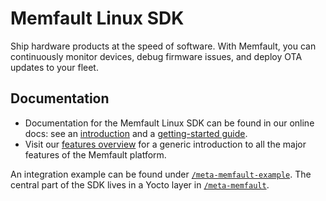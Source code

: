 # Memfault Linux SDK

Ship hardware products at the speed of software. With Memfault, you can continuously monitor
devices, debug firmware issues, and deploy OTA updates to your fleet.

## Documentation

- Documentation for the Memfault Linux SDK can be found
  in our online docs: see an [introduction][docs-linux-introduction] and a [getting-started guide][docs-linux-getting-started].
- Visit our [features overview][docs-platform] for a generic introduction to all the major features
  of the Memfault platform.

[docs-platform]: https://docs.memfault.com/docs/platform/introduction/
[docs-linux-introduction]: https://docs.memfault.com/docs/linux/introduction
[docs-linux-getting-started]: https://docs.memfault.com/docs/linux/linux-getting-started-guide

An integration example can be found under [`/meta-memfault-example`](/meta-memfault-example). The central part of the SDK lives in a Yocto layer in [`/meta-memfault`](/meta-memfault).

